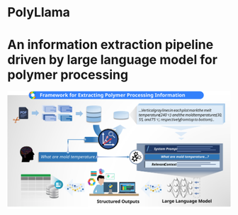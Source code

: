 # PolyLlama
# An information extraction pipeline driven by large language model for polymer processing

<img src="https://github.com/Sleepykaby/PolyLlama/blob/main/file/picture.svg">
